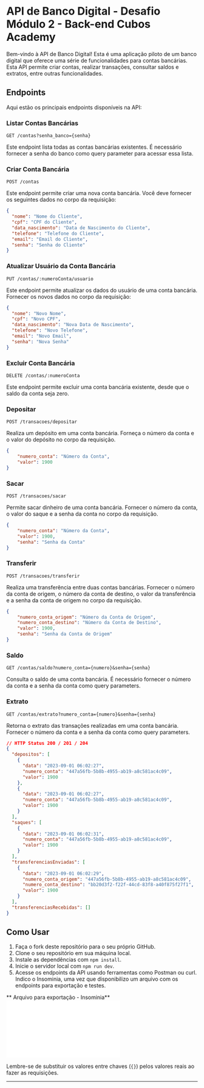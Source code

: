 
# API de Banco Digital - Desafio Módulo 2 - Back-end Cubos Academy

Bem-vindo à API de Banco Digital! Esta é uma aplicação piloto de um banco digital que oferece uma série de funcionalidades para contas bancárias. Esta API permite criar contas, realizar transações, consultar saldos e extratos, entre outras funcionalidades.

## Endpoints

Aqui estão os principais endpoints disponíveis na API:

### Listar Contas Bancárias

`GET /contas?senha_banco={senha}`

Este endpoint lista todas as contas bancárias existentes. É necessário fornecer a senha do banco como query parameter para acessar essa lista.

### Criar Conta Bancária

`POST /contas`

Este endpoint permite criar uma nova conta bancária. Você deve fornecer os seguintes dados no corpo da requisição:

```json
{
  "nome": "Nome do Cliente",
  "cpf": "CPF do Cliente",
  "data_nascimento": "Data de Nascimento do Cliente",
  "telefone": "Telefone do Cliente",
  "email": "Email do Cliente",
  "senha": "Senha do Cliente"
}
```

### Atualizar Usuário da Conta Bancária

`PUT /contas/:numeroConta/usuario`

Este endpoint permite atualizar os dados do usuário de uma conta bancária. Fornecer os novos dados no corpo da requisição:

```json
{
  "nome": "Novo Nome",
  "cpf": "Novo CPF",
  "data_nascimento": "Nova Data de Nascimento",
  "telefone": "Novo Telefone",
  "email": "Novo Email",
  "senha": "Nova Senha"
}
```

### Excluir Conta Bancária

`DELETE /contas/:numeroConta`

Este endpoint permite excluir uma conta bancária existente, desde que o saldo da conta seja zero.

### Depositar

`POST /transacoes/depositar`

Realiza um depósito em uma conta bancária. Forneça o número da conta e o valor do depósito no corpo da requisição.

```json
{
	"numero_conta": "Número da Conta",
	"valor": 1900
}
```

### Sacar

`POST /transacoes/sacar`

Permite sacar dinheiro de uma conta bancária. Fornecer o número da conta, o valor do saque e a senha da conta no corpo da requisição.

```json
{
	"numero_conta": "Número da Conta",
	"valor": 1900,
    "senha": "Senha da Conta"
}
```

### Transferir

`POST /transacoes/transferir`

Realiza uma transferência entre duas contas bancárias. Fornecer o número da conta de origem, o número da conta de destino, o valor da transferência e a senha da conta de origem no corpo da requisição.

```json
{
	"numero_conta_origem": "Número da Conta de Origem",
	"numero_conta_destino": "Número da Conta de Destino",
	"valor": 1900,
	"senha": "Senha da Conta de Origem"
}
```

### Saldo

`GET /contas/saldo?numero_conta={numero}&senha={senha}`

Consulta o saldo de uma conta bancária. É necessário fornecer o número da conta e a senha da conta como query parameters.

### Extrato

`GET /contas/extrato?numero_conta={numero}&senha={senha}`

Retorna o extrato das transações realizadas em uma conta bancária. Fornecer o número da conta e a senha da conta como query parameters.

```json
// HTTP Status 200 / 201 / 204
{
  "depositos": [
    {
      "data": "2023-09-01 06:02:27",
      "numero_conta": "447a56fb-5b8b-4955-ab19-a8c581ac4c09",
      "valor": 1900
    },
    {
      "data": "2023-09-01 06:02:27",
      "numero_conta": "447a56fb-5b8b-4955-ab19-a8c581ac4c09",
      "valor": 1900
    }
  ],
  "saques": [
    {
      "data": "2023-09-01 06:02:31",
      "numero_conta": "447a56fb-5b8b-4955-ab19-a8c581ac4c09",
      "valor": 1900
    }
  ],
  "transferenciasEnviadas": [
    {
      "data": "2023-09-01 06:02:29",
      "numero_conta_origem": "447a56fb-5b8b-4955-ab19-a8c581ac4c09",
      "numero_conta_destino": "bb20d3f2-f22f-44cd-83f8-a40f875f27f1",
      "valor": 1900
    }
  ],
  "transferenciasRecebidas": []
}
```

## Como Usar

1. Faça o fork deste repositório para o seu próprio GitHub.
2. Clone o seu repositório em sua máquina local.
3. Instale as dependências com `npm install`.
4. Inicie o servidor local com `npm run dev`.
5. Acesse os endpoints da API usando ferramentas como Postman ou curl. Indico o Insominia, uma vez que disponibilizo um arquivo com os endpoints para exportação e testes.

** Arquivo para exportação - Insominia**
![Insomnia.json](Insomnia_2023-09-01.json)

Lembre-se de substituir os valores entre chaves (`{}`) pelos valores reais ao fazer as requisições.

---